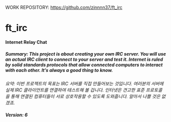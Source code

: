 WORK REPOSITORY: https://github.com/zinnnn37/ft_irc

# ft_irc

**Internet Relay Chat**

##### _Summary: This project is about creating your own IRC server. You will use an actual IRC client to connect to your server and test it. Internet is ruled by solid standards protocols that allow connected computers to interact with each other. It’s always a good thing to know._

_요약: 이번 프로젝트의 목표는 IRC 서버를 직접 만들어보는 것입니다. 여러분의 서버에 실제 IRC 클라이언트를 연결하여 테스트해 볼 겁니다. 인터넷은 견고한 표준 프로토콜을 통해 연결된 컴퓨터들이 서로 상호작용할 수 있도록 도와줍니다. 알아서 나쁠 것은 없겠죠._

##### _Version: 6_
